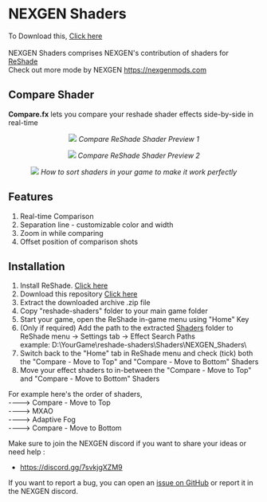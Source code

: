 # NEXGEN Shaders

To Download this, [Click here](https://github.com/nexgenmods/NEXGEN_Shaders/archive/main.zip)<br><br>
NEXGEN Shaders comprises NEXGEN's contribution of shaders for [ReShade](https://github.com/crosire/reshade) <br>
Check out more mode by NEXGEN https://nexgenmods.com

## Compare Shader

**Compare.fx** lets you compare your reshade shader effects side-by-side in real-time

<p align="center"><img src="https://i.imgur.com/oRs7rdt.jpeg">
<i>Compare ReShade Shader Preview 1</i></p>

<p align="center"><img src="https://i.imgur.com/EMsDf97.jpeg">
<i>Compare ReShade Shader Preview 2</i></p>

<p align="center"><img src="https://i.imgur.com/ViqZoif.jpeg">
<i>How to sort shaders in your game to make it work perfectly</i></p>

## Features
1. Real-time Comparison
2. Separation line - customizable color and width<br>
3. Zoom in while comparing<br>
4. Offset position of comparison shots

## Installation
1. Install ReShade. [Click here](https://github.com/crosire/reshade)
2. Download this repository [Click here](https://github.com/nexgenmods/NEXGEN_Shaders/archive/main.zip)
3. Extract the downloaded archive .zip file
4. Copy "reshade-shaders" folder to your main game folder
5. Start your game, open the ReShade in-game menu using "Home" Key
6. (Only if required) Add the path to the extracted [Shaders](https://github.com/nexgenmods/NEXGEN_Shaders/tree/main/reshade-shaders/Shaders/NEXGEN_Shaders) folder to ReShade menu -> Settings tab -> Effect Search Paths<br>
example: D:\YourGame\reshade-shaders\Shaders\NEXGEN_Shaders\
7. Switch back to the "Home" tab in ReShade menu and check (tick) both the "Compare - Move to Top" and "Compare - Move to Bottom" Shaders
8. Move your effect shaders to in-between the "Compare - Move to Top" and "Compare - Move to Bottom" Shaders

For example here's the order of shaders,<br>
----> Compare - Move to Top<br>
----> MXAO<br>
----> Adaptive Fog<br>
----> Compare - Move to Bottom<br>

Make sure to join the NEXGEN discord if you want to share your ideas or need help :
 - https://discord.gg/7svkjgXZM9

If you want to report a bug, you can open an [issue on GitHub](https://github.com/nexgenmods/NEXGEN_Shaders/issues) or report it in the NEXGEN discord.
